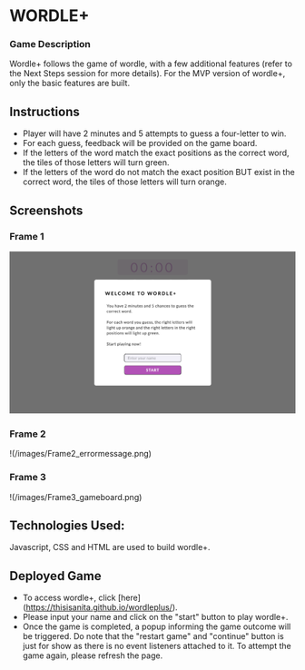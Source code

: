 # WORDLE+

### Game Description

Wordle+ follows the game of wordle, with a few additional features (refer to the Next Steps session for more details).
For the MVP version of wordle+, only the basic features are built.

## Instructions

- Player will have 2 minutes and 5 attempts to guess a four-letter to win.
- For each guess, feedback will be provided on the game board.
- If the letters of the word match the exact positions as the correct word, the tiles of those letters will turn green.
- If the letters of the word do not match the exact position BUT exist in the correct word, the tiles of those letters will turn orange.

## Screenshots

### Frame 1

![Introductory popup](/images/Frame1_popup.png)

### Frame 2

!(/images/Frame2_errormessage.png)

### Frame 3

!(/images/Frame3_gameboard.png)

## Technologies Used:

Javascript, CSS and HTML are used to build wordle+.

## Deployed Game

- To access wordle+, click [here] (https://thisisanita.github.io/wordleplus/).
- Please input your name and click on the "start" button to play wordle+.
- Once the game is completed, a popup informing the game outcome will be triggered. Do note that the "restart game" and "continue" button is just for show as there is no event listeners attached to it. To attempt the game again, please refresh the page.
